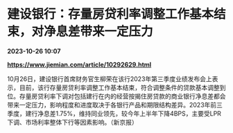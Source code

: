 # 建设银行：存量房贷利率调整工作基本结束，对净息差带来一定压力

**2023-10-26 10:07**

**https://www.jiemian.com/article/10292629.html**

10月26日，建设银行首席财务官生柳荣在该行2023年第三季度业绩发布会上表示，目前，该行存量房贷利率调整工作基本结束，符合调整条件的贷款基本调整到位。存量房贷利率下调对包括建行在内的经营按揭住房贷款的商业银行净息差都会带来一定压力，影响程度和进度取决于各银行产品和期限结构差异。2023年前三季度，建行净息差1.75%，维持同业领先，较今年上半年下降4BPS，主要受LPR下调、市场利率整体下行等因素影响。（新京报）